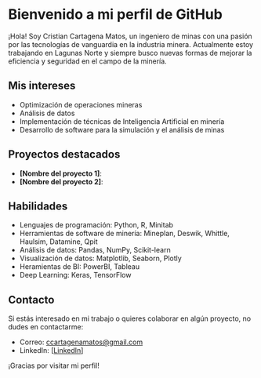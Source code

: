 # Bienvenido a mi perfil de GitHub

¡Hola! Soy Cristian Cartagena Matos, un ingeniero de minas con una pasión por las tecnologías de vanguardia en la industria minera. Actualmente estoy trabajando en Lagunas Norte y siempre busco nuevas formas de mejorar la eficiencia y seguridad en el campo de la minería.

## Mis intereses

- Optimización de operaciones mineras
- Análisis de datos 
- Implementación de técnicas de Inteligencia Artificial en minería
- Desarrollo de software para la simulación y el análisis de minas

## Proyectos destacados

- **[Nombre del proyecto 1]**: 
- **[Nombre del proyecto 2]**: 

## Habilidades

- Lenguajes de programación: Python, R, Minitab
- Herramientas de software de minería: Mineplan, Deswik, Whittle, Haulsim, Datamine, Qpit
- Análisis de datos: Pandas, NumPy, Scikit-learn
- Visualización de datos: Matplotlib, Seaborn, Plotly
- Heramientas de BI: PowerBI, Tableau
- Deep Learning: Keras, TensorFlow

## Contacto

Si estás interesado en mi trabajo o quieres colaborar en algún proyecto, no dudes en contactarme:

- Correo: ccartagenamatos@gmail.com
- LinkedIn: [[LinkedIn](https://www.linkedin.com/in/cristiancartagenamatos/)]

¡Gracias por visitar mi perfil!
